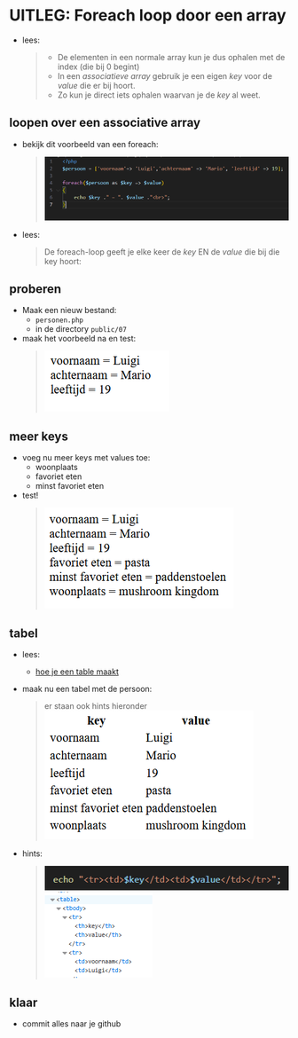 
# UITLEG: Foreach loop door een array

- lees:
    > - De elementen in een normale array kun je dus ophalen met de index (die bij 0 begint)
    > - In een *associatieve array* gebruik je een eigen *key* voor de *value* die er bij hoort.
    > - Zo kun je direct iets ophalen waarvan je de *key* al weet.



## loopen over een associative array

- bekijk dit voorbeeld van een foreach:
    > ![](img/foreach-loop.PNG)
- lees:
    > De foreach-loop geeft je elke keer de *key* EN de *value* die bij die key hoort:

## proberen

- Maak een nieuw bestand:
    - `personen.php`
    - in de directory `public/07`
- maak het voorbeeld na en test:
    > ![](img/foreach-result.PNG)

## meer keys

- voeg nu meer keys met values toe:
    - woonplaats
    - favoriet eten
    - minst favoriet eten
- test!
    > ![](img/meerkeys.PNG)

## tabel

- lees:
    - [hoe je een table maakt](https://developer.mozilla.org/en-US/docs/Learn/HTML/Tables/Basics#active_learning_creating_your_first_table)

 - maak nu een tabel met de persoon:
    > er staan ook hints hieronder  
    > ![](img/tablemario.PNG)

- hints:
    > ![](img/hint1.PNG)  
    > ![](img/hint2.PNG)
 
## klaar
- commit alles naar je github